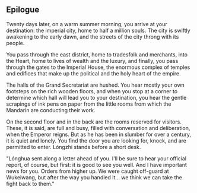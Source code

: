 ## Epilogue

Twenty days later, on a warm summer morning, you arrive at your destination: the imperial city, home to half a million souls. The city is swiftly awakening to the early dawn, and the streets of the city throng with its people.

You pass through the east district, home to tradesfolk and merchants, into the Heart, home to lives of wealth and the luxury, and finally, you pass through the gates to the Imperial House, the enormous complex of temples and edifices that make up the political and the holy heart of the empire.

The halls of the Grand Secretariat are hushed. You hear mostly your own footsteps on the rich wooden floors, and when you stop at a corner to determine which hall will lead you to your destination, you hear the gentle scrapings of ink pens on paper from the little rooms from which the Mandarin are conducting their work.

On the second floor and in the back are the rooms reserved for visitors. These, it is said, are full and busy, filled with conversation and deliberation, when the Emperor reigns. But as he has been in slumber for over a century, it is quiet and lonely. You find the door you are looking for, knock, and are permitted to enter. Lóngzhi stands before a short desk.

"Lónghua sent along a letter ahead of you. I'll be sure to hear your official report, of course, but first: it is good to see you well. And I have important news for you. Orders from higher up. We were caught off-guard at Wukeiwang, but after the way you handled it... we think we can take the fight back to them."
